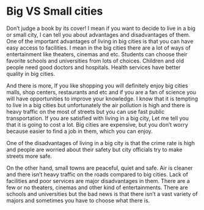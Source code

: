 # Big VS Small cities

Don’t judge a book by its cover! I mean if you want to decide to live in a big or small city, I can tell you about advantages and disadvantages of them. One of the important advantages of living in big cities is that you can have easy access to facilities. I mean in the big cities there are a lot of ways of entertainment like theaters, cinemas and etc. Students can choose their favorite schools and universities from lots of choices. Children and old people need good doctors and hospitals. Health services have better quality in big cities.

And there is more, If you like shopping you will definitely enjoy big cities malls, shop centers, restaurants and etc and if you are a fan of science you will have opportunities to improve your knowledge. I know that it is  tempting to live in a big cities but unfortunately the air pollution is high and there is heavy traffic on the most of streets but you can use fast public transportation. If you are satisfied with living in a big city, Let me tell you that it is going to cost a lot. Big cities are expensive, but you don’t worry because easier to find a job in them, which you can enjoy.

One of the disadvantages of living in a big city is that the crime rate is high and people are worried about their safety but city officials try to make streets more safe.

On the other hand, small towns are peaceful, quiet and safe. Air is cleaner and there isn’t heavy traffic on the roads compared to big cities. Lack of facilities and poor services are major disadvantages in them. There are a few or no theaters, cinemas and other kind of entertainments. There are schools and universities but the bad news is that there isn’t a vast variety of majors and sometimes you have to choose what there is.
